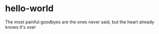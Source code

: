 # hello-world
The most painful goodbyes are the ones never said, but the heart already knows it's over

